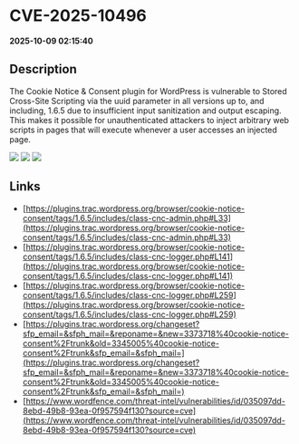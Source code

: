 # CVE-2025-10496

**2025-10-09 02:15:40**

## Description
The Cookie Notice & Consent plugin for WordPress is vulnerable to Stored Cross-Site Scripting via the uuid parameter in all versions up to, and including, 1.6.5 due to insufficient input sanitization and output escaping. This makes it possible for unauthenticated attackers to inject arbitrary web scripts in pages that will execute whenever a user accesses an injected page.

![](https://img.shields.io/static/v1?label=Score&message=7.2&color=red)
![](https://img.shields.io/static/v1?label=Severity&message=HIGH&color=red)
![](https://img.shields.io/static/v1?label=CWE&message=XSS&color=green)

## Links
- [https://plugins.trac.wordpress.org/browser/cookie-notice-consent/tags/1.6.5/includes/class-cnc-admin.php#L33](https://plugins.trac.wordpress.org/browser/cookie-notice-consent/tags/1.6.5/includes/class-cnc-admin.php#L33)
- [https://plugins.trac.wordpress.org/browser/cookie-notice-consent/tags/1.6.5/includes/class-cnc-logger.php#L141](https://plugins.trac.wordpress.org/browser/cookie-notice-consent/tags/1.6.5/includes/class-cnc-logger.php#L141)
- [https://plugins.trac.wordpress.org/browser/cookie-notice-consent/tags/1.6.5/includes/class-cnc-logger.php#L259](https://plugins.trac.wordpress.org/browser/cookie-notice-consent/tags/1.6.5/includes/class-cnc-logger.php#L259)
- [https://plugins.trac.wordpress.org/changeset?sfp_email=&sfph_mail=&reponame=&new=3373718%40cookie-notice-consent%2Ftrunk&old=3345005%40cookie-notice-consent%2Ftrunk&sfp_email=&sfph_mail=](https://plugins.trac.wordpress.org/changeset?sfp_email=&sfph_mail=&reponame=&new=3373718%40cookie-notice-consent%2Ftrunk&old=3345005%40cookie-notice-consent%2Ftrunk&sfp_email=&sfph_mail=)
- [https://www.wordfence.com/threat-intel/vulnerabilities/id/035097dd-8ebd-49b8-93ea-0f957594f130?source=cve](https://www.wordfence.com/threat-intel/vulnerabilities/id/035097dd-8ebd-49b8-93ea-0f957594f130?source=cve)
